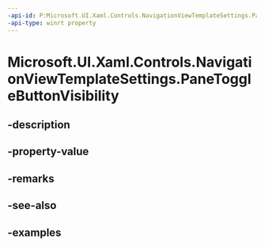 ```yaml
---
-api-id: P:Microsoft.UI.Xaml.Controls.NavigationViewTemplateSettings.PaneToggleButtonVisibility
-api-type: winrt property
---
```


<!-- Property syntax.
public Visibility PaneToggleButtonVisibility { get; }
-->

# Microsoft.UI.Xaml.Controls.NavigationViewTemplateSettings.PaneToggleButtonVisibility

## -description

## -property-value

## -remarks

## -see-also

## -examples

